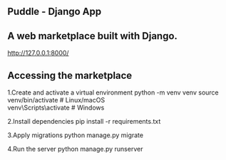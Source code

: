 ## Puddle - Django App  

## A web marketplace built with Django.

http://127.0.0.1:8000/


## Accessing the marketplace 
1.Create and activate a virtual environment
python -m venv venv
source venv/bin/activate   # Linux/macOS  
venv\Scripts\activate      # Windows

2.Install dependencies
pip install -r requirements.txt

3.Apply migrations
python manage.py migrate

4.Run the server
python manage.py runserver